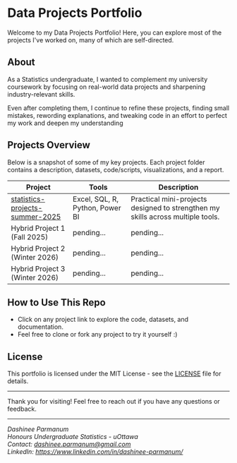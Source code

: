 # Data Projects Portfolio

Welcome to my Data Projects Portfolio! Here, you can explore most of the projects I've worked on, many of which are self-directed.

## About

As a Statistics undergraduate, I wanted to complement my university coursework by focusing on real-world data projects and sharpening industry-relevant skills.  

Even after completing them, I continue to refine these projects, finding small mistakes, rewording explanations, and tweaking code in an effort to perfect my work and deepen my understanding

## Projects Overview
Below is a snapshot of some of my key projects. Each project folder contains a description, datasets, code/scripts, visualizations, and a report.

| Project | Tools | Description |
|---------|-------|-------------|
| [statistics-projects-summer-2025](https://github.com/DashineePARMANUM/statistics-projects-summer-2025) | Excel, SQL, R, Python, Power BI | Practical mini-projects designed to strengthen my skills across multiple tools. |
| Hybrid Project 1 (Fall 2025) | pending... | pending... |
| Hybrid Project 2 (Winter 2026) | pending... | pending... |
| Hybrid Project 3 (Winter 2026) | pending... | pending... |

## How to Use This Repo
- Click on any project link to explore the code, datasets, and documentation.  
- Feel free to clone or fork any project to try it yourself :)

## License

This portfolio is licensed under the MIT License - see the [LICENSE](LICENSE) file for details.

---

Thank you for visiting! Feel free to reach out if you have any questions or feedback.

---

*Dashinee Parmanum*  
*Honours Undergraduate Statistics - uOttawa*  
*Contact: dashinee.parmanum@gmail.com*  
*LinkedIn: https://www.linkedin.com/in/dashinee-parmanum/*
